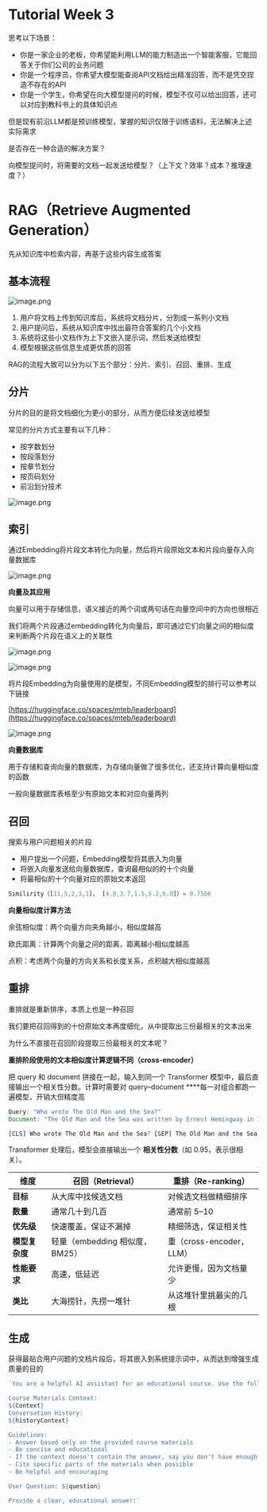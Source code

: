 # Tutorial Week 3

思考以下场景：

- 你是一家企业的老板，你希望能利用LLM的能力制造出一个智能客服，它能回答关于你们公司的业务问题
- 你是一个程序员，你希望大模型能查阅API文档给出精准回答，而不是凭空捏造不存在的API
- 你是一个学生，你希望在向大模型提问的时候，模型不仅可以给出回答，还可以对应到教科书上的具体知识点

但是现有前沿LLM都是预训练模型，掌握的知识仅限于训练语料，无法解决上述实际需求

是否存在一种合适的解决方案？

向模型提问时，将需要的文档一起发送给模型？（上下文？效率？成本？推理速度？）

# RAG（Retrieve Augmented Generation）

先从知识库中检索内容，再基于这些内容生成答案

## 基本流程

![image.png](Tutorial%20Week%203%202765da91858180d791b8f5cb81da951c/image.png)

1. 用户将文档上传到知识库后，系统将文档分片，分割成一系列小文档
2. 用户提问后，系统从知识库中找出最符合答案的几个小文档
3. 系统将这些小文档作为上下文嵌入提示词，然后发送给模型
4. 模型根据这些信息生成更优质的回答

RAG的流程大致可以分为以下五个部分：分片、索引、召回、重排、生成

## 分片

分片的目的是将文档细化为更小的部分，从而方便后续发送给模型

常见的分片方式主要有以下几种：

- 按字数划分
- 按段落划分
- 按章节划分
- 按页码划分
- 前沿划分技术

![image.png](Tutorial%20Week%203%202765da91858180d791b8f5cb81da951c/image%201.png)

## 索引

通过Embedding将片段文本转化为向量，然后将片段原始文本和片段向量存入向量数据库

![image.png](Tutorial%20Week%203%202765da91858180d791b8f5cb81da951c/image%202.png)

**向量及其应用**

向量可以用于存储信息，语义接近的两个词或两句话在向量空间中的方向也很相近

我们将两个片段通过embedding转化为向量后，即可通过它们向量之间的相似度来判断两个片段在语义上的关联性

![image.png](Tutorial%20Week%203%202765da91858180d791b8f5cb81da951c/image%203.png)

![image.png](Tutorial%20Week%203%202765da91858180d791b8f5cb81da951c/image%204.png)

将片段Embedding为向量使用的是模型，不同Embedding模型的排行可以参考以下链接

[https://huggingface.co/spaces/mteb/leaderboard](https://huggingface.co/spaces/mteb/leaderboard)

![image.png](Tutorial%20Week%203%202765da91858180d791b8f5cb81da951c/image%205.png)

**向量数据库**

用于存储和查询向量的数据库，为存储向量做了很多优化，还支持计算向量相似度的函数

一般向量数据库表格至少有原始文本和对应向量两列

## 召回

搜索与用户问题相关的片段

- 用户提出一个问题，Embedding模型将其嵌入为向量
- 将嵌入向量发送给向量数据库，查询最相似的的十个向量
- 将最相似的十个向量对应的原始文本返回

```jsx
Similirity（[11,5,2,3,1]， [4.8,3.7,1.5,5.2,6.0]）= 0.7506
```

**向量相似度计算方法**

余弦相似度：两个向量方向夹角越小，相似度越高

欧氏距离：计算两个向量之间的距离，距离越小相似度越高

点积：考虑两个向量的方向关系和长度关系，点积越大相似度越高

## 重排

重排就是重新排序，本质上也是一种召回

我们要把召回得到的十份原始文本再度细化，从中提取出三份最相关的文本出来

为什么不直接在召回阶段提取三份最相关的文本呢？

**重排阶段使用的文本相似度计算逻辑不同（cross-encoder）**

把 query 和 document 拼接在一起，输入到同一个 Transformer 模型中，最后直接输出一个相关性分数。计算时需要对 query–document ****每一对组合都跑一遍模型，开销大但精度高

```jsx
Query: "Who wrote The Old Man and the Sea?"
Document: "The Old Man and the Sea was written by Ernest Hemingway in 1951."

[CLS] Who wrote The Old Man and the Sea? [SEP] The Old Man and the Sea was written by Ernest Hemingway in 1951. [SEP]
```

Transformer 处理后，模型会直接输出一个 **相关性分数**（如 0.95，表示很相关）。

| 维度 | 召回（Retrieval） | 重排（Re-ranking） |
| --- | --- | --- |
| **目标** | 从大库中找候选文档 | 对候选文档做精细排序 |
| **数量** | 通常几十到几百 | 通常前 5–10 |
| **优先级** | 快速覆盖，保证不漏掉 | 精细筛选，保证相关性 |
| **模型复杂度** | 轻量（embedding 相似度，BM25） | 重（cross-encoder，LLM） |
| **性能要求** | 高速，低延迟 | 允许更慢，因为文档量少 |
| **类比** | 大海捞针，先捞一堆针 | 从这堆针里挑最尖的几根 |

## 生成

获得最贴合用户问题的文档片段后，将其嵌入到系统提示词中，从而达到增强生成质量的目的

```jsx
`You are a helpful AI assistant for an educational course. Use the following context from course materials to answer the user's question.

Course Materials Context:
${Context}
Conversation History:
${historyContext}

Guidelines:
- Answer based only on the provided course materials
- Be concise and educational
- If the context doesn't contain the answer, say you don't have enough information
- Cite specific parts of the materials when possible
- Be helpful and encouraging

User Question: ${question}

Provide a clear, educational answer:`
```